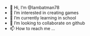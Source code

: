 - 👋 Hi, I’m @Iambatman78
- 👀 I’m interested in creating games
- 🌱 I’m currently learning in school
- 💞️ I’m looking to collaborate on github
- 📫 How to reach me ...

<!---
Iambatman78/Iambatman78 is a ✨ special ✨ repository because its `README.md` (this file) appears on your GitHub profile.
You can click the Preview link to take a look at your changes.
--->
